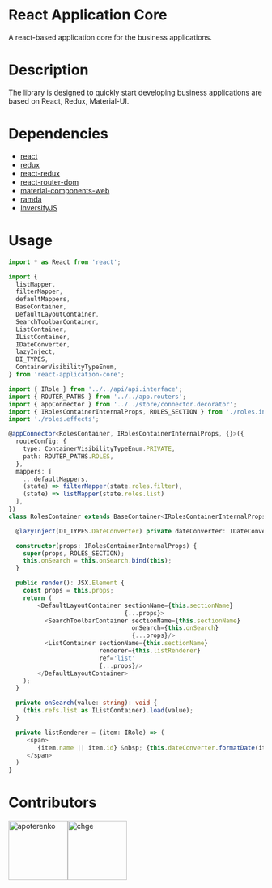 # React Application Core

A react-based application core for the business applications.

# Description

The library is designed to quickly start developing business applications are based on React, Redux, Material-UI.

# Dependencies

* [react](https://github.com/facebook/react)
* [redux](https://github.com/reactjs/redux)
* [react-redux](https://github.com/reactjs/react-redux)
* [react-router-dom](https://github.com/ReactTraining/react-router)
* [material-components-web](https://github.com/material-components/material-components-web)
* [ramda](https://github.com/ramda/ramda)
* [InversifyJS](https://github.com/inversify/InversifyJS)

# Usage

```typescript
import * as React from 'react';

import {
  listMapper,
  filterMapper,
  defaultMappers,
  BaseContainer,
  DefaultLayoutContainer,
  SearchToolbarContainer,
  ListContainer,
  IListContainer,
  IDateConverter,
  lazyInject,
  DI_TYPES,
  ContainerVisibilityTypeEnum,
} from 'react-application-core';

import { IRole } from '../../api/api.interface';
import { ROUTER_PATHS } from '../../app.routers';
import { appConnector } from '../../store/connector.decorator';
import { IRolesContainerInternalProps, ROLES_SECTION } from './roles.interface';
import './roles.effects';

@appConnector<RolesContainer, IRolesContainerInternalProps, {}>({
  routeConfig: {
    type: ContainerVisibilityTypeEnum.PRIVATE,
    path: ROUTER_PATHS.ROLES,
  },
  mappers: [
    ...defaultMappers,
    (state) => filterMapper(state.roles.filter),
    (state) => listMapper(state.roles.list)
  ],
})
class RolesContainer extends BaseContainer<IRolesContainerInternalProps, {}> {

  @lazyInject(DI_TYPES.DateConverter) private dateConverter: IDateConverter;

  constructor(props: IRolesContainerInternalProps) {
    super(props, ROLES_SECTION);
    this.onSearch = this.onSearch.bind(this);
  }

  public render(): JSX.Element {
    const props = this.props;
    return (
        <DefaultLayoutContainer sectionName={this.sectionName}
                                {...props}>
          <SearchToolbarContainer sectionName={this.sectionName}
                                  onSearch={this.onSearch}
                                  {...props}/>
          <ListContainer sectionName={this.sectionName}
                         renderer={this.listRenderer}
                         ref='list'
                         {...props}/>
        </DefaultLayoutContainer>
    );
  }

  private onSearch(value: string): void {
    (this.refs.list as IListContainer).load(value);
  }

  private listRenderer = (item: IRole) => (
     <span>
        {item.name || item.id} &nbsp; {this.dateConverter.formatDate(item.modified)}
     </span>
  )
}
```

# Contributors

[<img alt="apoterenko" src="https://avatars0.githubusercontent.com/u/12325691?v=4&s=460" width="117">](https://github.com/apoterenko)[<img alt="chge" src="https://avatars3.githubusercontent.com/u/400840?v=4&s=460" width="117">](https://github.com/chge)